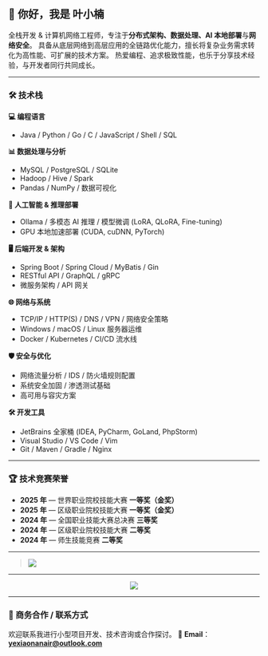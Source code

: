 ## 👋 你好，我是 **叶小楠**

全栈开发 & 计算机网络工程师，专注于**分布式架构、数据处理、AI 本地部署**与**网络安全**。
具备从底层网络到高层应用的全链路优化能力，擅长将复杂业务需求转化为高性能、可扩展的技术方案。
热爱编程、追求极致性能，也乐于分享技术经验，与开发者同行共同成长。

---

### 🛠 技术栈

**💻 编程语言**

* Java / Python / Go / C / JavaScript / Shell / SQL

**📊 数据处理与分析**

* MySQL / PostgreSQL / SQLite
* Hadoop / Hive / Spark
* Pandas / NumPy / 数据可视化

**🤖 人工智能 & 推理部署**

* Ollama / 多模态 AI 推理 / 模型微调 (LoRA, QLoRA, Fine-tuning)
* GPU 本地加速部署 (CUDA, cuDNN, PyTorch)

**🖥 后端开发 & 架构**

* Spring Boot / Spring Cloud / MyBatis / Gin
* RESTful API / GraphQL / gRPC
* 微服务架构 / API 网关

**🌐 网络与系统**

* TCP/IP / HTTP(S) / DNS / VPN / 网络安全策略
* Windows / macOS / Linux 服务器运维
* Docker / Kubernetes / CI/CD 流水线

**🛡 安全与优化**

* 网络流量分析 / IDS / 防火墙规则配置
* 系统安全加固 / 渗透测试基础
* 高可用与容灾方案

**🛠 开发工具**

* JetBrains 全家桶 (IDEA, PyCharm, GoLand, PhpStorm)
* Visual Studio / VS Code / Vim
* Git / Maven / Gradle / Nginx

---

### 🏆 技术竞赛荣誉

* **2025 年** — 世界职业院校技能大赛 **一等奖（金奖）**
* **2025 年** — 区级职业院校技能大赛 **一等奖（金奖）**
* **2024 年** — 全国职业技能大赛总决赛 **三等奖**
* **2024 年** — 区级职业院校技能大赛 **二等奖**
* **2024 年** — 师生技能竞赛 **二等奖**

---

> <img src="https://quotes-github-readme.vercel.app/api?type=horizontal&theme=dark&quote=计算，为了无法计算的时间。&author=叶小楠"  />

---

<p align="center">
  <a href="https://skillicons.dev">
    <img src="https://skillicons.dev/icons?i=java,py,go,js,c,docker,kubernetes,linux,git,mysql,postgres,nginx,idea,phpstorm,pycharm,vim,github,postman,spring,visualstudio" />
  </a>
</p>

---

### 💼 商务合作 / 联系方式

欢迎联系我进行小型项目开发、技术咨询或合作探讨。
📧 **Email**：**[yexiaonanair@outlook.com](mailto:yexiaonanair@outlook.com)**

